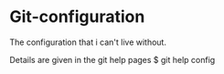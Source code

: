 # Git-configuration

The configuration that i can't live without.

Details are given in the git help pages
	$ git help config
